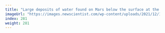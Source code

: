 ```yaml
---
title: "Large deposits of water found on Mars below the surface at the equator"
imageUrl: "https://images.newscientist.com/wp-content/uploads/2021/12/16151022/PRI_215371899.jpg?width=600"
index: 281
weight: 281
---
```

